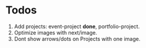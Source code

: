 # Todos

1. Add projects: event-project **done**, portfolio-project.
2. Optimize images with next/image.
3. Dont show arrows/dots on Projects with one image.
